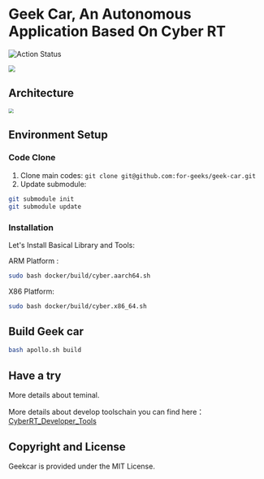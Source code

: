 # Geek Car, An Autonomous Application Based On Cyber RT

![Action Status](https://github.com/for-geeks/geek-car/workflows/Geek%20Style/badge.svg)

<img src="images/red.jpg" style="zoom:80%;display: inline-block; float:middle"/>

## Architecture

<img src="images/system.png" style="zoom:60%;display: inline-block; float:middle"/>

## Environment Setup

### Code Clone

1. Clone main codes:  `git clone git@github.com:for-geeks/geek-car.git`
2. Update submodule:
```bash
git submodule init
git submodule update
```
### Installation
Let's Install Basical Library and Tools:

ARM Platform :

```bash
sudo bash docker/build/cyber.aarch64.sh
```
X86 Platform:

```bash
sudo bash docker/build/cyber.x86_64.sh
```

## Build Geek car

```bash
bash apollo.sh build
```

## Have a try

More details about teminal.

More details about develop toolschain you can find here：[CyberRT_Developer_Tools](https://github.com/ApolloAuto/apollo/blob/master/docs/cyber/CyberRT_Developer_Tools.md)


## Copyright and License
Geekcar is provided under the MIT License.
